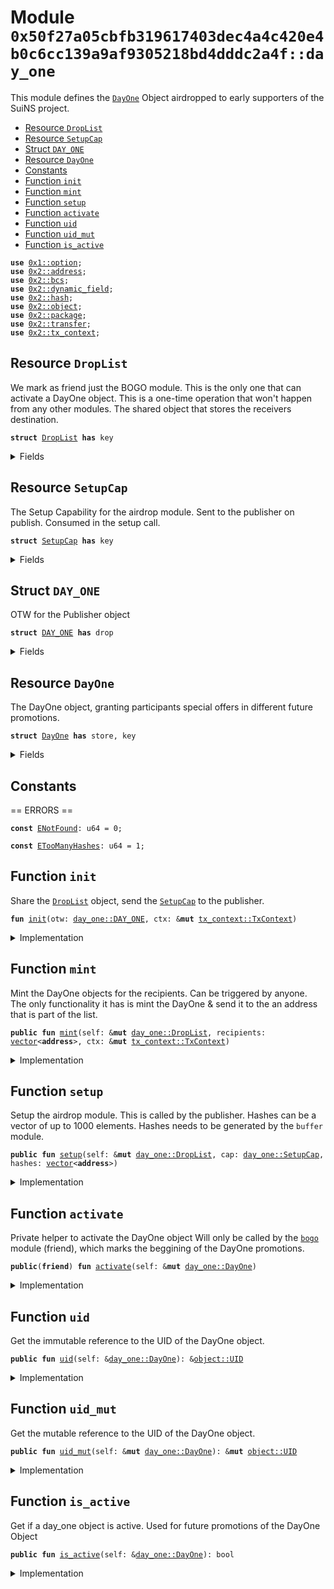 
<a name="0x50f27a05cbfb319617403dec4a4c420e4b0c6cc139a9af9305218bd4dddc2a4f_day_one"></a>

# Module `0x50f27a05cbfb319617403dec4a4c420e4b0c6cc139a9af9305218bd4dddc2a4f::day_one`

This module defines the <code><a href="day_one.md#0x50f27a05cbfb319617403dec4a4c420e4b0c6cc139a9af9305218bd4dddc2a4f_day_one_DayOne">DayOne</a></code> Object airdropped to early supporters of the SuiNS project.


-  [Resource `DropList`](#0x50f27a05cbfb319617403dec4a4c420e4b0c6cc139a9af9305218bd4dddc2a4f_day_one_DropList)
-  [Resource `SetupCap`](#0x50f27a05cbfb319617403dec4a4c420e4b0c6cc139a9af9305218bd4dddc2a4f_day_one_SetupCap)
-  [Struct `DAY_ONE`](#0x50f27a05cbfb319617403dec4a4c420e4b0c6cc139a9af9305218bd4dddc2a4f_day_one_DAY_ONE)
-  [Resource `DayOne`](#0x50f27a05cbfb319617403dec4a4c420e4b0c6cc139a9af9305218bd4dddc2a4f_day_one_DayOne)
-  [Constants](#@Constants_0)
-  [Function `init`](#0x50f27a05cbfb319617403dec4a4c420e4b0c6cc139a9af9305218bd4dddc2a4f_day_one_init)
-  [Function `mint`](#0x50f27a05cbfb319617403dec4a4c420e4b0c6cc139a9af9305218bd4dddc2a4f_day_one_mint)
-  [Function `setup`](#0x50f27a05cbfb319617403dec4a4c420e4b0c6cc139a9af9305218bd4dddc2a4f_day_one_setup)
-  [Function `activate`](#0x50f27a05cbfb319617403dec4a4c420e4b0c6cc139a9af9305218bd4dddc2a4f_day_one_activate)
-  [Function `uid`](#0x50f27a05cbfb319617403dec4a4c420e4b0c6cc139a9af9305218bd4dddc2a4f_day_one_uid)
-  [Function `uid_mut`](#0x50f27a05cbfb319617403dec4a4c420e4b0c6cc139a9af9305218bd4dddc2a4f_day_one_uid_mut)
-  [Function `is_active`](#0x50f27a05cbfb319617403dec4a4c420e4b0c6cc139a9af9305218bd4dddc2a4f_day_one_is_active)


<pre><code><b>use</b> <a href="dependencies/move-stdlib/option.md#0x1_option">0x1::option</a>;
<b>use</b> <a href="dependencies/sui-framework/address.md#0x2_address">0x2::address</a>;
<b>use</b> <a href="dependencies/sui-framework/bcs.md#0x2_bcs">0x2::bcs</a>;
<b>use</b> <a href="dependencies/sui-framework/dynamic_field.md#0x2_dynamic_field">0x2::dynamic_field</a>;
<b>use</b> <a href="dependencies/sui-framework/hash.md#0x2_hash">0x2::hash</a>;
<b>use</b> <a href="dependencies/sui-framework/object.md#0x2_object">0x2::object</a>;
<b>use</b> <a href="dependencies/sui-framework/package.md#0x2_package">0x2::package</a>;
<b>use</b> <a href="dependencies/sui-framework/transfer.md#0x2_transfer">0x2::transfer</a>;
<b>use</b> <a href="dependencies/sui-framework/tx_context.md#0x2_tx_context">0x2::tx_context</a>;
</code></pre>



<a name="0x50f27a05cbfb319617403dec4a4c420e4b0c6cc139a9af9305218bd4dddc2a4f_day_one_DropList"></a>

## Resource `DropList`

We mark as friend just the BOGO module.
This is the only one that can activate a DayOne object.
This is a one-time operation that won't happen from any other modules.
The shared object that stores the receivers destination.


<pre><code><b>struct</b> <a href="day_one.md#0x50f27a05cbfb319617403dec4a4c420e4b0c6cc139a9af9305218bd4dddc2a4f_day_one_DropList">DropList</a> <b>has</b> key
</code></pre>



<details>
<summary>Fields</summary>


<dl>
<dt>
<code>id: <a href="dependencies/sui-framework/object.md#0x2_object_UID">object::UID</a></code>
</dt>
<dd>

</dd>
<dt>
<code>total_minted: u32</code>
</dt>
<dd>

</dd>
</dl>


</details>

<a name="0x50f27a05cbfb319617403dec4a4c420e4b0c6cc139a9af9305218bd4dddc2a4f_day_one_SetupCap"></a>

## Resource `SetupCap`

The Setup Capability for the airdrop module. Sent to the publisher on
publish. Consumed in the setup call.


<pre><code><b>struct</b> <a href="day_one.md#0x50f27a05cbfb319617403dec4a4c420e4b0c6cc139a9af9305218bd4dddc2a4f_day_one_SetupCap">SetupCap</a> <b>has</b> key
</code></pre>



<details>
<summary>Fields</summary>


<dl>
<dt>
<code>id: <a href="dependencies/sui-framework/object.md#0x2_object_UID">object::UID</a></code>
</dt>
<dd>

</dd>
</dl>


</details>

<a name="0x50f27a05cbfb319617403dec4a4c420e4b0c6cc139a9af9305218bd4dddc2a4f_day_one_DAY_ONE"></a>

## Struct `DAY_ONE`

OTW for the Publisher object


<pre><code><b>struct</b> <a href="day_one.md#0x50f27a05cbfb319617403dec4a4c420e4b0c6cc139a9af9305218bd4dddc2a4f_day_one_DAY_ONE">DAY_ONE</a> <b>has</b> drop
</code></pre>



<details>
<summary>Fields</summary>


<dl>
<dt>
<code>dummy_field: bool</code>
</dt>
<dd>

</dd>
</dl>


</details>

<a name="0x50f27a05cbfb319617403dec4a4c420e4b0c6cc139a9af9305218bd4dddc2a4f_day_one_DayOne"></a>

## Resource `DayOne`

The DayOne object, granting participants special offers in
different future promotions.


<pre><code><b>struct</b> <a href="day_one.md#0x50f27a05cbfb319617403dec4a4c420e4b0c6cc139a9af9305218bd4dddc2a4f_day_one_DayOne">DayOne</a> <b>has</b> store, key
</code></pre>



<details>
<summary>Fields</summary>


<dl>
<dt>
<code>id: <a href="dependencies/sui-framework/object.md#0x2_object_UID">object::UID</a></code>
</dt>
<dd>

</dd>
<dt>
<code>active: bool</code>
</dt>
<dd>

</dd>
<dt>
<code>serial: u32</code>
</dt>
<dd>

</dd>
</dl>


</details>

<a name="@Constants_0"></a>

## Constants


<a name="0x50f27a05cbfb319617403dec4a4c420e4b0c6cc139a9af9305218bd4dddc2a4f_day_one_ENotFound"></a>

== ERRORS ==


<pre><code><b>const</b> <a href="day_one.md#0x50f27a05cbfb319617403dec4a4c420e4b0c6cc139a9af9305218bd4dddc2a4f_day_one_ENotFound">ENotFound</a>: u64 = 0;
</code></pre>



<a name="0x50f27a05cbfb319617403dec4a4c420e4b0c6cc139a9af9305218bd4dddc2a4f_day_one_ETooManyHashes"></a>



<pre><code><b>const</b> <a href="day_one.md#0x50f27a05cbfb319617403dec4a4c420e4b0c6cc139a9af9305218bd4dddc2a4f_day_one_ETooManyHashes">ETooManyHashes</a>: u64 = 1;
</code></pre>



<a name="0x50f27a05cbfb319617403dec4a4c420e4b0c6cc139a9af9305218bd4dddc2a4f_day_one_init"></a>

## Function `init`

Share the <code><a href="day_one.md#0x50f27a05cbfb319617403dec4a4c420e4b0c6cc139a9af9305218bd4dddc2a4f_day_one_DropList">DropList</a></code> object, send the <code><a href="day_one.md#0x50f27a05cbfb319617403dec4a4c420e4b0c6cc139a9af9305218bd4dddc2a4f_day_one_SetupCap">SetupCap</a></code> to the publisher.


<pre><code><b>fun</b> <a href="day_one.md#0x50f27a05cbfb319617403dec4a4c420e4b0c6cc139a9af9305218bd4dddc2a4f_day_one_init">init</a>(otw: <a href="day_one.md#0x50f27a05cbfb319617403dec4a4c420e4b0c6cc139a9af9305218bd4dddc2a4f_day_one_DAY_ONE">day_one::DAY_ONE</a>, ctx: &<b>mut</b> <a href="dependencies/sui-framework/tx_context.md#0x2_tx_context_TxContext">tx_context::TxContext</a>)
</code></pre>



<details>
<summary>Implementation</summary>


<pre><code><b>fun</b> <a href="day_one.md#0x50f27a05cbfb319617403dec4a4c420e4b0c6cc139a9af9305218bd4dddc2a4f_day_one_init">init</a>(otw: <a href="day_one.md#0x50f27a05cbfb319617403dec4a4c420e4b0c6cc139a9af9305218bd4dddc2a4f_day_one_DAY_ONE">DAY_ONE</a>, ctx: &<b>mut</b> TxContext) {
    // Claim the `Publisher` for the <a href="dependencies/sui-framework/package.md#0x2_package">package</a>!
    <a href="dependencies/sui-framework/package.md#0x2_package_claim_and_keep">package::claim_and_keep</a>(otw, ctx);

    <a href="dependencies/sui-framework/transfer.md#0x2_transfer_share_object">transfer::share_object</a>(<a href="day_one.md#0x50f27a05cbfb319617403dec4a4c420e4b0c6cc139a9af9305218bd4dddc2a4f_day_one_DropList">DropList</a> { id: <a href="dependencies/sui-framework/object.md#0x2_object_new">object::new</a>(ctx), total_minted: 0 });
    // For SuiNS, we need 1 <a href="day_one.md#0x50f27a05cbfb319617403dec4a4c420e4b0c6cc139a9af9305218bd4dddc2a4f_day_one_SetupCap">SetupCap</a> <b>to</b> manage all the required addresses. We'll be setting up around 75K addresses.
    // We can mint 2K objects per run!
    <a href="dependencies/sui-framework/transfer.md#0x2_transfer_transfer">transfer::transfer</a>(<a href="day_one.md#0x50f27a05cbfb319617403dec4a4c420e4b0c6cc139a9af9305218bd4dddc2a4f_day_one_SetupCap">SetupCap</a> { id: <a href="dependencies/sui-framework/object.md#0x2_object_new">object::new</a>(ctx) }, ctx.sender());
}
</code></pre>



</details>

<a name="0x50f27a05cbfb319617403dec4a4c420e4b0c6cc139a9af9305218bd4dddc2a4f_day_one_mint"></a>

## Function `mint`

Mint the DayOne objects for the recipients. Can be triggered by anyone.
The only functionality it has is mint the DayOne & send it to the an address
that is part of the list.


<pre><code><b>public</b> <b>fun</b> <a href="day_one.md#0x50f27a05cbfb319617403dec4a4c420e4b0c6cc139a9af9305218bd4dddc2a4f_day_one_mint">mint</a>(self: &<b>mut</b> <a href="day_one.md#0x50f27a05cbfb319617403dec4a4c420e4b0c6cc139a9af9305218bd4dddc2a4f_day_one_DropList">day_one::DropList</a>, recipients: <a href="dependencies/move-stdlib/vector.md#0x1_vector">vector</a>&lt;<b>address</b>&gt;, ctx: &<b>mut</b> <a href="dependencies/sui-framework/tx_context.md#0x2_tx_context_TxContext">tx_context::TxContext</a>)
</code></pre>



<details>
<summary>Implementation</summary>


<pre><code><b>public</b> <b>fun</b> <a href="day_one.md#0x50f27a05cbfb319617403dec4a4c420e4b0c6cc139a9af9305218bd4dddc2a4f_day_one_mint">mint</a>(
    self: &<b>mut</b> <a href="day_one.md#0x50f27a05cbfb319617403dec4a4c420e4b0c6cc139a9af9305218bd4dddc2a4f_day_one_DropList">DropList</a>,
    <b>mut</b> recipients: <a href="dependencies/move-stdlib/vector.md#0x1_vector">vector</a>&lt;<b>address</b>&gt;,
    ctx: &<b>mut</b> TxContext
) {

    <b>let</b> bytes = <a href="dependencies/move-stdlib/bcs.md#0x1_bcs_to_bytes">bcs::to_bytes</a>(&recipients);
    <b>let</b> <a href="dependencies/sui-framework/hash.md#0x2_hash">hash</a> = <a href="dependencies/sui-framework/hash.md#0x2_hash_blake2b256">hash::blake2b256</a>(&bytes);

    // fails <b>if</b> not found.
    <b>let</b> lookup = df::remove_if_exists(&<b>mut</b> self.id, sui::address::from_bytes(<a href="dependencies/sui-framework/hash.md#0x2_hash">hash</a>));
    <b>assert</b>!(lookup.is_some&lt;bool&gt;(), <a href="day_one.md#0x50f27a05cbfb319617403dec4a4c420e4b0c6cc139a9af9305218bd4dddc2a4f_day_one_ENotFound">ENotFound</a>);

    <b>let</b> <b>mut</b> i: u32 = self.total_minted;

    <b>while</b> (<a href="dependencies/move-stdlib/vector.md#0x1_vector_length">vector::length</a>(&recipients) &gt; 0) {
        <b>let</b> recipient = recipients.pop_back();
        <a href="dependencies/sui-framework/transfer.md#0x2_transfer_public_transfer">transfer::public_transfer</a>(<a href="day_one.md#0x50f27a05cbfb319617403dec4a4c420e4b0c6cc139a9af9305218bd4dddc2a4f_day_one_DayOne">DayOne</a> {
            id: <a href="dependencies/sui-framework/object.md#0x2_object_new">object::new</a>(ctx),
            active: <b>false</b>,
            serial: i + 1
        }, recipient);
        i = i + 1;
    };

    // assign i <b>to</b> total_minted.
    self.total_minted = i
}
</code></pre>



</details>

<a name="0x50f27a05cbfb319617403dec4a4c420e4b0c6cc139a9af9305218bd4dddc2a4f_day_one_setup"></a>

## Function `setup`

Setup the airdrop module. This is called by the publisher.
Hashes can be a vector of up to 1000 elements.
Hashes needs to be generated by the <code>buffer</code> module.


<pre><code><b>public</b> <b>fun</b> <a href="day_one.md#0x50f27a05cbfb319617403dec4a4c420e4b0c6cc139a9af9305218bd4dddc2a4f_day_one_setup">setup</a>(self: &<b>mut</b> <a href="day_one.md#0x50f27a05cbfb319617403dec4a4c420e4b0c6cc139a9af9305218bd4dddc2a4f_day_one_DropList">day_one::DropList</a>, cap: <a href="day_one.md#0x50f27a05cbfb319617403dec4a4c420e4b0c6cc139a9af9305218bd4dddc2a4f_day_one_SetupCap">day_one::SetupCap</a>, hashes: <a href="dependencies/move-stdlib/vector.md#0x1_vector">vector</a>&lt;<b>address</b>&gt;)
</code></pre>



<details>
<summary>Implementation</summary>


<pre><code><b>public</b> <b>fun</b> <a href="day_one.md#0x50f27a05cbfb319617403dec4a4c420e4b0c6cc139a9af9305218bd4dddc2a4f_day_one_setup">setup</a>(
    self: &<b>mut</b> <a href="day_one.md#0x50f27a05cbfb319617403dec4a4c420e4b0c6cc139a9af9305218bd4dddc2a4f_day_one_DropList">DropList</a>,
    cap: <a href="day_one.md#0x50f27a05cbfb319617403dec4a4c420e4b0c6cc139a9af9305218bd4dddc2a4f_day_one_SetupCap">SetupCap</a>,
    <b>mut</b> hashes: <a href="dependencies/move-stdlib/vector.md#0x1_vector">vector</a>&lt;<b>address</b>&gt;,
) {
    // verify we only pass less than 1000 hashes at the setup.
    // That's the max amount of DFs we can create in a single run.
    <b>assert</b>!(hashes.length() &lt;= 1000, <a href="day_one.md#0x50f27a05cbfb319617403dec4a4c420e4b0c6cc139a9af9305218bd4dddc2a4f_day_one_ETooManyHashes">ETooManyHashes</a>);

    <b>let</b> <a href="day_one.md#0x50f27a05cbfb319617403dec4a4c420e4b0c6cc139a9af9305218bd4dddc2a4f_day_one_SetupCap">SetupCap</a> { id } = cap;
    id.delete();

    // attach every <a href="dependencies/sui-framework/hash.md#0x2_hash">hash</a> <b>as</b> a dynamic field <b>to</b> the `<a href="day_one.md#0x50f27a05cbfb319617403dec4a4c420e4b0c6cc139a9af9305218bd4dddc2a4f_day_one_DropList">DropList</a>` <a href="dependencies/sui-framework/object.md#0x2_object">object</a>;
    <b>while</b> (hashes.length() &gt; 0) {
        df::add(&<b>mut</b> self.id, hashes.pop_back(), <b>true</b>);
    };
}
</code></pre>



</details>

<a name="0x50f27a05cbfb319617403dec4a4c420e4b0c6cc139a9af9305218bd4dddc2a4f_day_one_activate"></a>

## Function `activate`

Private helper to activate the DayOne object
Will only be called by the <code><a href="bogo.md#0x50f27a05cbfb319617403dec4a4c420e4b0c6cc139a9af9305218bd4dddc2a4f_bogo">bogo</a></code> module (friend), which marks the
beggining of the DayOne promotions.


<pre><code><b>public</b>(<b>friend</b>) <b>fun</b> <a href="day_one.md#0x50f27a05cbfb319617403dec4a4c420e4b0c6cc139a9af9305218bd4dddc2a4f_day_one_activate">activate</a>(self: &<b>mut</b> <a href="day_one.md#0x50f27a05cbfb319617403dec4a4c420e4b0c6cc139a9af9305218bd4dddc2a4f_day_one_DayOne">day_one::DayOne</a>)
</code></pre>



<details>
<summary>Implementation</summary>


<pre><code><b>public</b>(<a href="dependencies/sui-framework/package.md#0x2_package">package</a>) <b>fun</b> <a href="day_one.md#0x50f27a05cbfb319617403dec4a4c420e4b0c6cc139a9af9305218bd4dddc2a4f_day_one_activate">activate</a>(self: &<b>mut</b> <a href="day_one.md#0x50f27a05cbfb319617403dec4a4c420e4b0c6cc139a9af9305218bd4dddc2a4f_day_one_DayOne">DayOne</a>) {
    self.active = <b>true</b>
}
</code></pre>



</details>

<a name="0x50f27a05cbfb319617403dec4a4c420e4b0c6cc139a9af9305218bd4dddc2a4f_day_one_uid"></a>

## Function `uid`

Get the immutable reference to the UID of the DayOne object.


<pre><code><b>public</b> <b>fun</b> <a href="day_one.md#0x50f27a05cbfb319617403dec4a4c420e4b0c6cc139a9af9305218bd4dddc2a4f_day_one_uid">uid</a>(self: &<a href="day_one.md#0x50f27a05cbfb319617403dec4a4c420e4b0c6cc139a9af9305218bd4dddc2a4f_day_one_DayOne">day_one::DayOne</a>): &<a href="dependencies/sui-framework/object.md#0x2_object_UID">object::UID</a>
</code></pre>



<details>
<summary>Implementation</summary>


<pre><code><b>public</b> <b>fun</b> <a href="day_one.md#0x50f27a05cbfb319617403dec4a4c420e4b0c6cc139a9af9305218bd4dddc2a4f_day_one_uid">uid</a>(self: &<a href="day_one.md#0x50f27a05cbfb319617403dec4a4c420e4b0c6cc139a9af9305218bd4dddc2a4f_day_one_DayOne">DayOne</a>): &UID { &self.id }
</code></pre>



</details>

<a name="0x50f27a05cbfb319617403dec4a4c420e4b0c6cc139a9af9305218bd4dddc2a4f_day_one_uid_mut"></a>

## Function `uid_mut`

Get the mutable reference to the UID of the DayOne object.


<pre><code><b>public</b> <b>fun</b> <a href="day_one.md#0x50f27a05cbfb319617403dec4a4c420e4b0c6cc139a9af9305218bd4dddc2a4f_day_one_uid_mut">uid_mut</a>(self: &<b>mut</b> <a href="day_one.md#0x50f27a05cbfb319617403dec4a4c420e4b0c6cc139a9af9305218bd4dddc2a4f_day_one_DayOne">day_one::DayOne</a>): &<b>mut</b> <a href="dependencies/sui-framework/object.md#0x2_object_UID">object::UID</a>
</code></pre>



<details>
<summary>Implementation</summary>


<pre><code><b>public</b> <b>fun</b> <a href="day_one.md#0x50f27a05cbfb319617403dec4a4c420e4b0c6cc139a9af9305218bd4dddc2a4f_day_one_uid_mut">uid_mut</a>(self: &<b>mut</b> <a href="day_one.md#0x50f27a05cbfb319617403dec4a4c420e4b0c6cc139a9af9305218bd4dddc2a4f_day_one_DayOne">DayOne</a>): &<b>mut</b> UID { &<b>mut</b> self.id }
</code></pre>



</details>

<a name="0x50f27a05cbfb319617403dec4a4c420e4b0c6cc139a9af9305218bd4dddc2a4f_day_one_is_active"></a>

## Function `is_active`

Get if a day_one object is active. Used for future promotions
of the DayOne Object


<pre><code><b>public</b> <b>fun</b> <a href="day_one.md#0x50f27a05cbfb319617403dec4a4c420e4b0c6cc139a9af9305218bd4dddc2a4f_day_one_is_active">is_active</a>(self: &<a href="day_one.md#0x50f27a05cbfb319617403dec4a4c420e4b0c6cc139a9af9305218bd4dddc2a4f_day_one_DayOne">day_one::DayOne</a>): bool
</code></pre>



<details>
<summary>Implementation</summary>


<pre><code><b>public</b> <b>fun</b> <a href="day_one.md#0x50f27a05cbfb319617403dec4a4c420e4b0c6cc139a9af9305218bd4dddc2a4f_day_one_is_active">is_active</a>(self: &<a href="day_one.md#0x50f27a05cbfb319617403dec4a4c420e4b0c6cc139a9af9305218bd4dddc2a4f_day_one_DayOne">DayOne</a>): bool {
    self.active
}
</code></pre>



</details>
